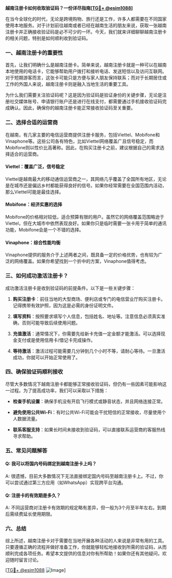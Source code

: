 **越南注册卡如何收取验证码？一份详尽指南[[TG💪+ @esim1088](https://t.me/s/esim1088)]**

在当今全球化的时代，无论是跨境购物、旅行还是工作，许多人都需要在不同国家使用本地服务。对于计划前往越南或者已经在越南生活的朋友来说，获取一张越南注册卡并正确接收验证码是必不可少的一环。今天，我们就来详细聊聊越南注册卡的相关问题，特别是如何顺利收到验证码。

### 一、越南注册卡的重要性

首先，让我们明确什么是越南注册卡。简单来说，越南注册卡就是一种可以在越南本地使用的电话卡，它能够帮助用户拨打和接听电话、发送短信以及访问互联网。对于短期游客而言，这张卡可能只是方便与家人朋友保持联系；而对于长期居住或工作的外国人来说，越南注册卡则是融入当地生活的重要工具。

为什么我们需要关注验证码呢？这是因为验证码是验证身份的关键步骤，无论是注册社交媒体账号、申请银行账户还是进行在线支付，都需要通过手机接收验证码完成确认。因此，确保你的越南注册卡能正常接收验证码至关重要。

### 二、选择合适的运营商

在越南，有几家主要的电信运营商提供注册卡服务，包括Viettel、Mobifone和Vinaphone等。这些公司各有特色，比如Viettel网络覆盖广且信号稳定，而Mobifone则以性价比高著称。因此，在购买注册卡之前，建议根据自己的需求选择适合的运营商。

#### Viettel：覆盖广泛，信号稳定
Viettel是越南最大的移动通信运营商之一，其网络几乎覆盖了全国所有地区，无论是在城市还是偏远乡村都能获得良好的信号。如果你经常需要在全国范围内活动，那么Viettel可能是最佳选择。

#### Mobifone：经济实惠的选择
Mobifone的价格相对较低，适合预算有限的用户。虽然它的网络覆盖范围略逊于Viettel，但在大城市中依然表现良好。如果你只是临时需要一张卡用于简单的通讯功能，Mobifone会是一个不错的选择。

#### Vinaphone：综合性能均衡
Vinaphone提供的服务介于上述两者之间，既具备一定的价格优势，也有较为广泛的网络覆盖。如果你希望找到一个折中的方案，Vinaphone值得考虑。

### 三、如何成功激活注册卡？

成功激活注册卡是收到验证码的前提条件。以下是一些关键步骤：

1. **购买注册卡**：前往当地的大型商场、便利店或专门的电信营业厅购买注册卡。记得携带有效护照，因为这是必需的身份证明文件。
   
2. **填写资料**：按照要求填写个人信息，包括姓名、地址等。注意信息必须真实准确，否则可能导致后续使用问题。

3. **充值激活**：通常情况下，你需要先给新卡充值一定金额才能激活。可以选择现金支付或是使用信用卡/借记卡完成操作。

4. **等待激活**：激活过程可能需要几分钟到几个小时不等，请耐心等待。一旦激活成功，你就可以开始正常使用了。

### 四、确保验证码顺利接收

尽管大多数情况下越南注册卡都能够正常接收验证码，但仍有一些因素可能影响这一过程。为了提高成功率，我们可以采取以下措施：

- **检查手机设置**：确保手机没有开启飞行模式或静音状态，并且网络连接正常。
  
- **避免使用公共Wi-Fi**：有时公共Wi-Fi可能会干扰短信的正常接收，尽量使用个人数据流量。

- **联系客服支持**：如果长时间未接收到验证码，可以直接联系运营商的客服热线寻求帮助。

### 五、常见问题解答

#### Q: 我可以将国内号码绑定到越南注册卡上吗？
A: 很遗憾，目前大多数情况下无法直接绑定国内号码至越南注册卡上。不过，你可以尝试通过第三方应用（如WhatsApp）实现跨平台沟通。

#### Q: 注册卡的有效期是多久？
A: 不同运营商对注册卡有效期的规定略有差异，但一般为3个月至半年左右。到期后需续费延长使用期限。

### 六、总结

综上所述，越南注册卡对于需要在当地开展各种活动的人来说是非常有用的工具。只要遵循正确的流程并做好准备工作，你就能够轻松地接收到所需的验证码，从而顺利完成各项任务。希望本文提供的信息对你有所帮助！如果你还有其他疑问，欢迎随时留言讨论。

[[TG💪+ @esim1088](https://t.me/s/esim1088) ![Image](https://i.postimg.cc/4NQfJmqS/Snipaste-2025-05-13-00-14-12.png)]